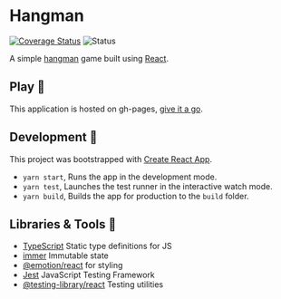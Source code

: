 # Hangman

[![Coverage Status](https://coveralls.io/repos/github/mrgeorgegray/hangman/badge.svg?branch=main)](https://coveralls.io/github/mrgeorgegray/hangman?branch=main)
![Status](https://github.com/mrgeorgegray/hangman/actions/workflows/test.yml/badge.svg)

A simple [hangman](<https://en.wikipedia.org/wiki/Hangman_(game)>) game built using [React](https://reactjs.org/).

## Play 🚀

This application is hosted on gh-pages, [give it a go](https://mrgeorgegray.github.io/hangman).

## Development 🔨

This project was bootstrapped with [Create React App](https://github.com/facebook/create-react-app).

- `yarn start`, Runs the app in the development mode.
- `yarn test`, Launches the test runner in the interactive watch mode.
- `yarn build`, Builds the app for production to the `build` folder.

## Libraries & Tools 🔖

- [TypeScript](https://www.typescriptlang.org/) Static type definitions for JS
- [immer](https://github.com/immerjs/immer) Immutable state
- [@emotion/react](https://emotion.sh/docs/introduction) for styling
- [Jest](https://jestjs.io/) JavaScript Testing Framework
- [@testing-library/react](https://testing-library.com/docs/react-testing-library/intro/) Testing utilities
